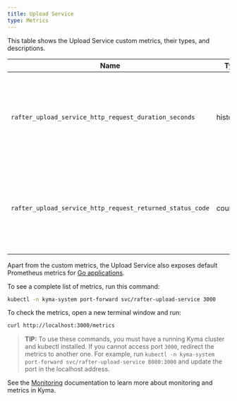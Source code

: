 ```yaml
---
title: Upload Service
type: Metrics
---
```


This table shows the Upload Service custom metrics, their types, and descriptions.

| Name | Type | Decription |
|------|-------------|------|
| `rafter_upload_service_http_request_duration_seconds` | histogram | Specifies a number of HTTP requests the service processes in a given time series. |
| `rafter_upload_service_http_request_returned_status_code` | counter | Specifies a number of different HTTP response status codes in a given time series. |

Apart from the custom metrics, the Upload Service also exposes default Prometheus metrics for [Go applications](https://prometheus.io/docs/guides/go-application/).

To see a complete list of metrics, run this command:

```bash
kubectl -n kyma-system port-forward svc/rafter-upload-service 3000
```

To check the metrics, open a new terminal window and run:

```bash
curl http://localhost:3000/metrics
```

> **TIP:** To use these commands, you must have a running Kyma cluster and kubectl installed. If you cannot access port `3000`, redirect the metrics to another one. For example, run `kubectl -n kyma-system port-forward svc/rafter-upload-service 8080:3000` and update the port in the localhost address.

See the [Monitoring](/components/monitoring) documentation to learn more about monitoring and metrics in Kyma.
